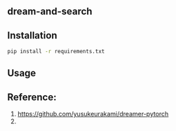 ## dream-and-search


## Installation

```bash
pip install -r requirements.txt
```


## Usage


## Reference:
1. https://github.com/yusukeurakami/dreamer-pytorch
2. 
